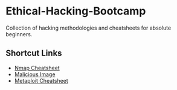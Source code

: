 # Ethical-Hacking-Bootcamp
Collection of hacking methodologies and cheatsheets for absolute beginners.

## Shortcut Links
- [Nmap Cheatsheet](https://github.com/3ls3if/Ethical-Hacking-Bootcamp/blob/main/Nmap.md)
- [Malicious Image](https://github.com/3ls3if/Ethical-Hacking-Bootcamp/blob/main/malicious-image.md)
- [Metaploit Cheatsheet](https://github.com/3ls3if/Ethical-Hacking-Bootcamp/blob/main/Metasploit.md)

